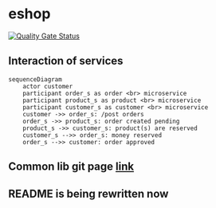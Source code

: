 # eshop

[![Quality Gate Status](https://sonarcloud.io/api/project_badges/measure?project=wasd0_eshop&metric=alert_status)](https://sonarcloud.io/summary/new_code?id=wasd0_eshop)

## Interaction of services

```mermaid
sequenceDiagram
    actor customer
    participant order_s as order <br> microservice
    participant product_s as product <br> microservice
    participant customer_s as customer <br> microservice
    customer ->> order_s: /post orders
    order_s ->> product_s: order created pending
    product_s ->> customer_s: product(s) are reserved
    customer_s -->> order_s: money reserved
    order_s -->> customer: order approved
```

## Common lib git page [link](https://github.com/wasd0/eshop-common)

## README is being rewritten now